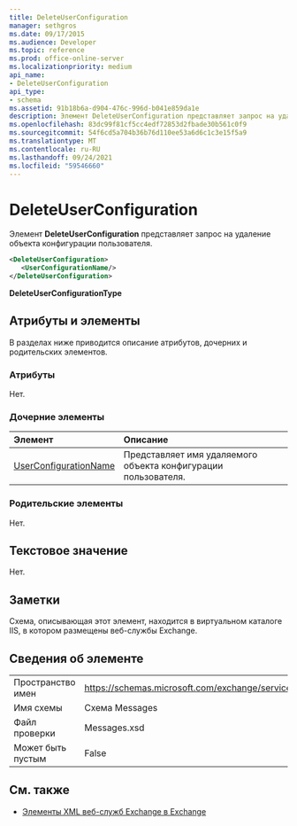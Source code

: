```yaml
---
title: DeleteUserConfiguration
manager: sethgros
ms.date: 09/17/2015
ms.audience: Developer
ms.topic: reference
ms.prod: office-online-server
ms.localizationpriority: medium
api_name:
- DeleteUserConfiguration
api_type:
- schema
ms.assetid: 91b18b6a-d904-476c-996d-b041e859da1e
description: Элемент DeleteUserConfiguration представляет запрос на удаление объекта конфигурации пользователя.
ms.openlocfilehash: 83dc99f81cf5cc4edf72853d2fbade30b561c0f9
ms.sourcegitcommit: 54f6cd5a704b36b76d110ee53a6d6c1c3e15f5a9
ms.translationtype: MT
ms.contentlocale: ru-RU
ms.lasthandoff: 09/24/2021
ms.locfileid: "59546660"
---
```

# <a name="deleteuserconfiguration"></a>DeleteUserConfiguration

Элемент **DeleteUserConfiguration** представляет запрос на удаление объекта конфигурации пользователя. 
  
```xml
<DeleteUserConfiguration>
   <UserConfigurationName/>
</DeleteUserConfiguration>
```

 **DeleteUserConfigurationType**
## <a name="attributes-and-elements"></a>Атрибуты и элементы

В разделах ниже приводится описание атрибутов, дочерних и родительских элементов.
  
### <a name="attributes"></a>Атрибуты

Нет.
  
### <a name="child-elements"></a>Дочерние элементы

|**Элемент**|**Описание**|
|:-----|:-----|
|[UserConfigurationName](userconfigurationname.md) <br/> |Представляет имя удаляемого объекта конфигурации пользователя.  <br/> |
   
### <a name="parent-elements"></a>Родительские элементы

Нет.
  
## <a name="text-value"></a>Текстовое значение

Нет.
  
## <a name="remarks"></a>Заметки

Схема, описывающая этот элемент, находится в виртуальном каталоге IIS, в котором размещены веб-службы Exchange.
  
## <a name="element-information"></a>Сведения об элементе

|||
|:-----|:-----|
|Пространство имен  <br/> |https://schemas.microsoft.com/exchange/services/2006/messages  <br/> |
|Имя схемы  <br/> |Схема Messages  <br/> |
|Файл проверки  <br/> |Messages.xsd  <br/> |
|Может быть пустым  <br/> |False  <br/> |
   
## <a name="see-also"></a>См. также

- [Элементы XML веб-служб Exchange в Exchange](ews-xml-elements-in-exchange.md)

